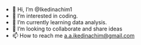 - 👋 Hi, I’m @Ikedinachim1
- 👀 I’m interested in coding.
- 🌱 I’m currently learning data analysis.
- 💞️ I’m looking to collaborate and share ideas
- 📫 How to reach me a.a.ikedinachim@gmail.com 

<!---
Ikedinachim1/Ikedinachim1 is a ✨ special ✨ repository because its `README.md` (this file) appears on your GitHub profile.
You can click the Preview link to take a look at your changes.
--->
